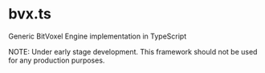 # bvx.ts

Generic BitVoxel Engine implementation in TypeScript

NOTE: Under early stage development. This framework should not be used for any production purposes.
